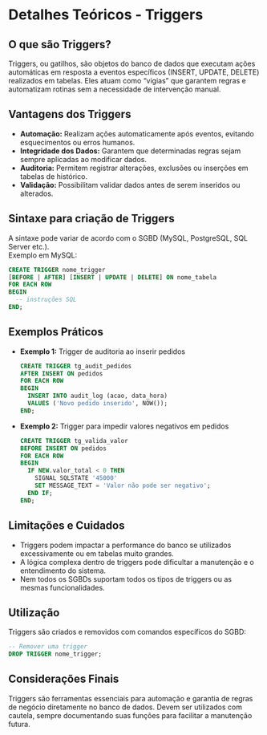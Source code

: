 # Detalhes Teóricos - Triggers

## O que são Triggers?

Triggers, ou gatilhos, são objetos do banco de dados que executam ações automáticas em resposta a eventos específicos (INSERT, UPDATE, DELETE) realizados em tabelas. Eles atuam como “vigias” que garantem regras e automatizam rotinas sem a necessidade de intervenção manual.

## Vantagens dos Triggers

- **Automação:** Realizam ações automaticamente após eventos, evitando esquecimentos ou erros humanos.
- **Integridade dos Dados:** Garantem que determinadas regras sejam sempre aplicadas ao modificar dados.
- **Auditoria:** Permitem registrar alterações, exclusões ou inserções em tabelas de histórico.
- **Validação:** Possibilitam validar dados antes de serem inseridos ou alterados.

## Sintaxe para criação de Triggers

A sintaxe pode variar de acordo com o SGBD (MySQL, PostgreSQL, SQL Server etc.).  
Exemplo em MySQL:

```sql
CREATE TRIGGER nome_trigger
[BEFORE | AFTER] [INSERT | UPDATE | DELETE] ON nome_tabela
FOR EACH ROW
BEGIN
  -- instruções SQL
END;
```

## Exemplos Práticos

- **Exemplo 1:** Trigger de auditoria ao inserir pedidos
  ```sql
  CREATE TRIGGER tg_audit_pedidos
  AFTER INSERT ON pedidos
  FOR EACH ROW
  BEGIN
    INSERT INTO audit_log (acao, data_hora)
    VALUES ('Novo pedido inserido', NOW());
  END;
  ```

- **Exemplo 2:** Trigger para impedir valores negativos em pedidos
  ```sql
  CREATE TRIGGER tg_valida_valor
  BEFORE INSERT ON pedidos
  FOR EACH ROW
  BEGIN
    IF NEW.valor_total < 0 THEN
      SIGNAL SQLSTATE '45000'
      SET MESSAGE_TEXT = 'Valor não pode ser negativo';
    END IF;
  END;
  ```

## Limitações e Cuidados

- Triggers podem impactar a performance do banco se utilizados excessivamente ou em tabelas muito grandes.
- A lógica complexa dentro de triggers pode dificultar a manutenção e o entendimento do sistema.
- Nem todos os SGBDs suportam todos os tipos de triggers ou as mesmas funcionalidades.

## Utilização

Triggers são criados e removidos com comandos específicos do SGBD:

```sql
-- Remover uma trigger
DROP TRIGGER nome_trigger;
```

## Considerações Finais

Triggers são ferramentas essenciais para automação e garantia de regras de negócio diretamente no banco de dados. Devem ser utilizados com cautela, sempre documentando suas funções para facilitar a manutenção futura.